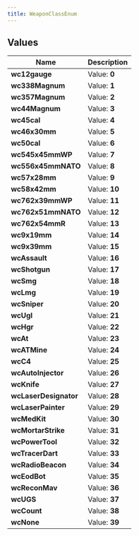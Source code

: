 ```yaml
---
title: WeaponClassEnum
---
```


## Values
| Name | Description |
| ---- | ----------- |
| **wc12gauge** | Value: **0** |
| **wc338Magnum** | Value: **1** |
| **wc357Magnum** | Value: **2** |
| **wc44Magnum** | Value: **3** |
| **wc45cal** | Value: **4** |
| **wc46x30mm** | Value: **5** |
| **wc50cal** | Value: **6** |
| **wc545x45mmWP** | Value: **7** |
| **wc556x45mmNATO** | Value: **8** |
| **wc57x28mm** | Value: **9** |
| **wc58x42mm** | Value: **10** |
| **wc762x39mmWP** | Value: **11** |
| **wc762x51mmNATO** | Value: **12** |
| **wc762x54mmR** | Value: **13** |
| **wc9x19mm** | Value: **14** |
| **wc9x39mm** | Value: **15** |
| **wcAssault** | Value: **16** |
| **wcShotgun** | Value: **17** |
| **wcSmg** | Value: **18** |
| **wcLmg** | Value: **19** |
| **wcSniper** | Value: **20** |
| **wcUgl** | Value: **21** |
| **wcHgr** | Value: **22** |
| **wcAt** | Value: **23** |
| **wcATMine** | Value: **24** |
| **wcC4** | Value: **25** |
| **wcAutoInjector** | Value: **26** |
| **wcKnife** | Value: **27** |
| **wcLaserDesignator** | Value: **28** |
| **wcLaserPainter** | Value: **29** |
| **wcMedKit** | Value: **30** |
| **wcMortarStrike** | Value: **31** |
| **wcPowerTool** | Value: **32** |
| **wcTracerDart** | Value: **33** |
| **wcRadioBeacon** | Value: **34** |
| **wcEodBot** | Value: **35** |
| **wcReconMav** | Value: **36** |
| **wcUGS** | Value: **37** |
| **wcCount** | Value: **38** |
| **wcNone** | Value: **39** |

